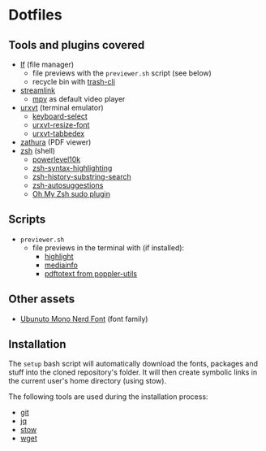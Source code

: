 # Dotfiles

## Tools and plugins covered

 - [lf](https://github.com/gokcehan/lf) (file manager)
   - file previews with the `previewer.sh` script (see below)
   - recycle bin with [trash-cli](https://github.com/andreafrancia/trash-cli)
 - [streamlink](https://streamlink.github.io/)
   - [mpv](https://mpv.io/) as default video player
 - [urxvt](http://software.schmorp.de/pkg/rxvt-unicode.html) (terminal emulator)
   - [keyboard-select](https://github.com/muennich/urxvt-perls)
   - [urxvt-resize-font](https://github.com/simmel/urxvt-resize-font)
   - [urxvt-tabbedex](https://github.com/mina86/urxvt-tabbedex)
 - [zathura](https://pwmt.org/projects/zathura) (PDF viewer)
 - [zsh](https://www.zsh.org/) (shell)
   - [powerlevel10k](https://github.com/romkatv/powerlevel10k)
   - [zsh-syntax-highlighting](https://github.com/zsh-users/zsh-syntax-highlighting)
   - [zsh-history-substring-search](https://github.com/zsh-users/zsh-history-substring-search)
   - [zsh-autosuggestions](https://github.com/zsh-users/zsh-autosuggestions)
   - [Oh My Zsh sudo plugin](https://github.com/ohmyzsh/ohmyzsh/tree/master/plugins/sudo)

## Scripts

  - `previewer.sh` 
    - file previews in the terminal with (if installed):
      - [highlight](http://www.andre-simon.de/doku/highlight/highlight.php)
      - [mediainfo](https://mediaarea.net/en/MediaInfo/)
      - [pdftotext from poppler-utils](https://poppler.freedesktop.org)

## Other assets

 - [Ubunuto Mono Nerd Font](https://github.com/ryanoasis/nerd-fonts/tree/master/patched-fonts/UbuntuMono/) (font family)
   
## Installation

The `setup` bash script will automatically download the fonts, packages and stuff into the cloned repository's folder. It will then create symbolic links in the current user's home directory (using stow).

The following tools are used during the installation process:

 - [git](https://git-scm.com/)
 - [jq](https://stedolan.github.io/jq/)
 - [stow](https://www.gnu.org/software/stow/)
 - [wget](https://www.gnu.org/software/wget/)

